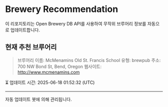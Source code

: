 # Brewery Recommendation

이 리포지토리는 Open Brewery DB API를 사용하여 무작위 브루어리 정보를 자동으로 업데이트합니다.

## 현재 추천 브루어리
> 브루어리 이름: McMenamins Old St. Francis School
유형: brewpub
주소: 700 NW Bond St, Bend, Oregon
웹사이트: http://www.mcmenamins.com

⏳ 업데이트 시간: 2025-06-18 01:52:32 (UTC)

---
자동 업데이트 봇에 의해 관리됩니다.